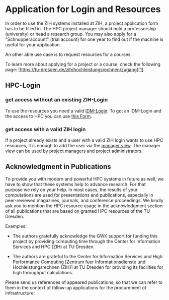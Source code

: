 # Application for Login and Resources

In order to use the ZIH systems installed at ZIH, a project application form has to be filled in.
The HPC project manager should hold a professorship (university) or head a research group. You may
also apply for a "Schnupperaccount" (trial account) for one year to find out if the machine is
useful for your application.

An other able use case is to request resources for a courses.

To learn more about applying for a project or a course,
check the following page: [https://tu-dresden.de/zih/hochleistungsrechnen/zugang][1]

## HPC-Login

### get access without an existing ZIH-Login

To use the resources you need a valid [IDM-Login][2]. To got an IDM-Login and the access to HPC you can use
[this Form][4].

### get access with a valid ZIH login

If a project already exists and a user with a valid ZIH login wants 
to use HPC resources, it is enough to add the user via the [manager view][3]. 
The manager view can be used by project managers and project administrators.

## Acknowledgment in Publications

To provide you with modern and powerful HPC systems in future as well,
we have to show that these systems help to advance research.
For that purpose we rely on your help.
In most cases, the results of your computations are used for
presentations and publications, especially in peer-reviewed
magazines, journals, and conference proceedings.
We kindly ask you to mention the HPC resource usage in the acknowledgment
section of all publications that are based on granted HPC resources of the TU Dresden.

Examples:

- The authors gratefully acknowledge the GWK support for funding
  this project by providing computing time through the Center
  for Information Services and HPC (ZIH) at TU Dresden.

- The authors are grateful to the Center for Information Services
  and High Performance Computing [Zentrum fuer Informationsdienste
  und Hochleistungsrechnen (ZIH)] at TU Dresden for providing
  its facilities for high throughput calculations.

Please send us references of appeared publications, so that
we can refer to them in the context of follow-up applications
for the procurement of infrastructure!

[1]: https://tu-dresden.de/zih/hochleistungsrechnen/zugang
[2]: https://tu-dresden.de/zih/dienste/service-katalog/zugangsvoraussetzung
[3]: https://doc.zih.tu-dresden.de/application/project_management/#manage-project-members-dis-enable
[4]: https://selfservice.zih.tu-dresden.de/l/index.php/hpclogin
